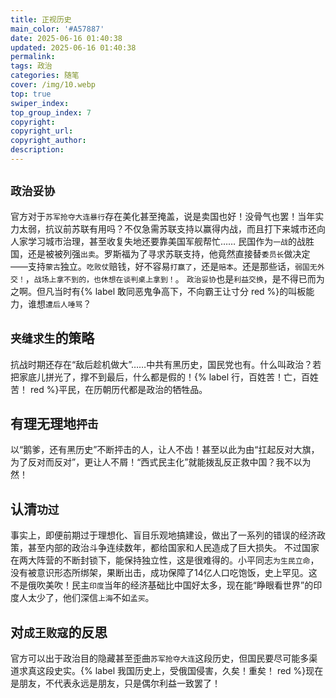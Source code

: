 ```yaml
---
title: 正视历史
main_color: '#A57887'
date: 2025-06-16 01:40:38
updated: 2025-06-16 01:40:38
permalink:
tags: 政治
categories: 随笔
cover: /img/10.webp
top: true
swiper_index:
top_group_index: 7
copyright:
copyright_url:
copyright_author:
description:
---
```

## `政治妥协`
官方对于`苏军抢夺大连暴行`存在美化甚至掩盖，说是卖国也好！没骨气也罢！当年实力太弱，抗议前苏联有用吗？不仅急需苏联支持以赢得内战，而且打下来城市还向人家学习城市治理，甚至收复失地还要靠美国军舰帮忙……
民国作为`一战`的战胜国，还是被被列强`出卖`。罗斯福为了寻求苏联支持，他竟然直接替`委员长`做决定——支持`蒙古`独立。`吃败仗`赔钱，好不容易`打赢了`，还是`赔本`。还是那些话，`弱国无外交！`，`战场上拿不到的，也休想在谈判桌上拿到！`。
`政治妥协`也是`利益交换`，是不得已而为之啊。但凡当时有{% label 敢同恶鬼争高下，不向霸王让寸分 red %}的叫板能力，谁想`遭后人唾骂`？
## `夹缝求生`的策略
抗战时期还存在“敌后趁机做大”……中共有黑历史，国民党也有。什么叫政治？若把家底儿拼光了，撑不到最后，什么都是假的！{% label 行，百姓苦！亡，百姓苦！ red %}平民，在历朝历代都是政治的牺牲品。
## 有理无理地`抨击`
以“鹅爹，还有黑历史”不断抨击的人，让人不齿！甚至以此为由“扛起反对大旗，为了反对而反对”，更让人不屑！“西式民主化”就能拨乱反正救中国？我不以为然！
## 认清`功过`
事实上，即便前期过于理想化、盲目乐观地搞建设，做出了一系列的错误的经济政策，甚至内部的政治斗争连续数年，都给国家和人民造成了巨大损失。
不过国家在两大阵营的不断封锁下，能保持独立性，这是很难得的。小平同志`为生民立命`，没有被意识形态所绑架，果断出击，成功保障了14亿人口吃饱饭，史上罕见。这不是俄吹美吹！民主`印度`当年的经济基础比中国好太多，现在能“睁眼看世界”的印度人太少了，他们深信`上海`不如`孟买`。
## 对`成王败寇`的反思
官方可以出于政治目的隐藏甚至歪曲`苏军抢夺大连`这段历史，但国民要尽可能多渠道求真这段史实。{% label 我国历史上，受俄国侵害，久矣！重矣！ red %}现在是朋友，不代表永远是朋友，只是偶尔利益一致罢了！
